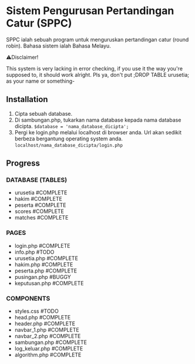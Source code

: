 # Sistem Pengurusan Pertandingan Catur (SPPC)

SPPC ialah sebuah program untuk menguruskan pertandingan catur (round robin). Bahasa sistem ialah Bahasa Melayu.

⚠️Disclaimer! 

This system is very lacking in error checking, if you use it the way you're supposed to, it should work alright. Pls ya, don't put ;DROP TABLE urusetia; as your name or something-

## Installation

1. Cipta sebuah database.
2. Di sambungan.php, tukarkan nama database kepada nama database dicipta. ```$database = 'nama_database_dicipta';```
3. Pergi ke login.php melalui localhost di browser anda. Url akan sedikit berbeza bergantung operating system anda. ```localhost/nama_database_dicipta/login.php```

## Progress
### DATABASE (TABLES)
- urusetia #COMPLETE
- hakim #COMPLETE
- peserta #COMPLETE
- scores #COMPLETE
- matches #COMPLETE

### PAGES
- login.php #COMPLETE
- info.php #TODO
- urusetia.php #COMPLETE
- hakim.php #COMPLETE
- peserta.php #COMPLETE
- pusingan.php #BUGGY
- keputusan.php #COMPLETE

### COMPONENTS
- styles.css #TODO
- head.php #COMPLETE
- header.php #COMPLETE
- navbar_1.php #COMPLETE
- navbar_2.php #COMPLETE
- sambungan.php #COMPLETE
- log_keluar.php #COMPLETE
- algorithm.php #COMPLETE
